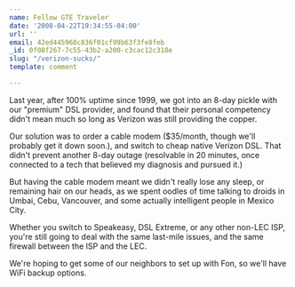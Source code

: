 ```yaml
---
name: Fellow GTE Traveler
date: '2008-04-22T19:34:55-04:00'
url: ''
email: 42ed445968c836f01cf99b63f3fe8feb
_id: 0f08f267-7c55-43b2-a200-c3cac12c318e
slug: "/verizon-sucks/"
template: comment

---
```


Last year, after 100% uptime since 1999, we got into an 8-day pickle with our "premium" DSL provider, and found that their personal competency didn't mean much so long as Verizon was still providing the copper.

Our solution was to order a cable modem ($35/month, though we'll probably get it down soon.), and switch to cheap native Verizon DSL.   That didn't prevent another 8-day outage (resolvable in 20 minutes, once connected to a tech that believed my diagnosis and pursued it.)

But having the cable modem meant we didn't really lose any sleep, or remaining hair on our heads, as we spent oodles of time talking to droids in Umbai, Cebu, Vancouver, and some actually intelligent people in Mexico City.

Whether you switch to Speakeasy, DSL Extreme, or any other non-LEC ISP, you're still going to deal with the same last-mile issues, and the same firewall between the ISP and the LEC.

We're hoping to get some of our neighbors to set up with Fon, so we'll have WiFi backup options.
